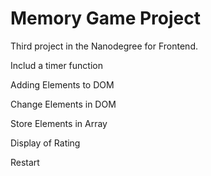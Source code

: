 # Memory Game Project

Third project in the Nanodegree for Frontend. 

Includ a timer function

Adding Elements to DOM

Change Elements in DOM

Store Elements in Array

Display of Rating

Restart

